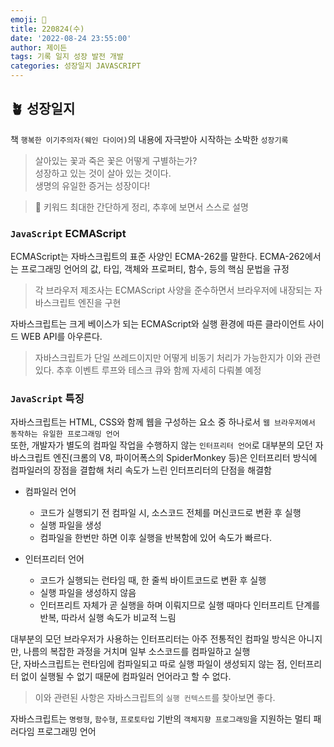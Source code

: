 ```yaml
---
emoji: 🌱
title: 220824(수)
date: '2022-08-24 23:55:00'
author: 제이든
tags: 기록 일지 성장 발전 개발
categories: 성장일지 JAVASCRIPT
---
```


## 🪴 성장일지

책 `행복한 이기주의자(웨인 다이어)`의 내용에 자극받아 시작하는 소박한 `성장기록`

> 살아있는 꽃과 죽은 꽃은 어떻게 구별하는가?<br/>
> 성장하고 있는 것이 살아 있는 것이다.<br/>
> 생명의 유일한 증거는 성장이다!

> 🌳 키워드
> 최대한 간단하게 정리, 추후에 보면서 스스로 설명

### `JavaScript` ECMAScript

ECMAScript는 자바스크립트의 표준 사양인 ECMA-262를 말한다. ECMA-262에서는 프로그래밍 언어의 값, 타입, 객체와 프로퍼티, 함수, 등의 핵심 문법을 규정<br/>

> 각 브라우저 제조사는 ECMAScript 사양을 준수하면서 브라우저에 내장되는 자바스크립트 엔진을 구현

자바스크립트는 크게 베이스가 되는 ECMAScript와 실행 환경에 따른 클라이언트 사이드 WEB API를 아우른다.<br/>

> 자바스크립트가 단일 쓰레드이지만 어떻게 비동기 처리가 가능한지가 이와 관련있다. 추후 이벤트 루프와 테스크 큐와 함께 자세히 다뤄볼 예정

### `JavaScript` 특징

자바스크립트는 HTML, CSS와 함께 웹을 구성하는 요소 중 하나로서 `웹 브라우저에서 동작하는 유일한 프로그래밍 언어`<br/>
또한, 개발자가 별도의 컴파일 작업을 수행하지 않는 `인터프리터 언어`로 대부분의 모던 자바스크립트 엔진(크롬의 V8, 파이어폭스의 SpiderMonkey 등)은 인터프리터 방식에 컴파일러의 장점을 결합해 처리 속도가 느린 인터프리터의 단점을 해결함

- 컴파일러 언어

  - 코드가 실행되기 전 컴파일 시, 소스코드 전체를 머신코드로 변환 후 실행
  - 실행 파일을 생성
  - 컴파일을 한번만 하면 이후 실행을 반복함에 있어 속도가 빠르다.

- 인터프리터 언어
  - 코드가 실행되는 런타임 때, 한 줄씩 바이트코드로 변환 후 실행
  - 실행 파일을 생성하지 않음
  - 인터프리트 자체가 곧 실행을 하며 이뤄지므로 실행 때마다 인터프리트 단계를 반복, 따라서 실행 속도가 비교적 느림

대부분의 모던 브라우저가 사용하는 인터프리터는 아주 전통적인 컴파일 방식은 아니지만, 나름의 복잡한 과정을 거치며 일부 소스코드를 컴파일하고 실행<br/>
단, 자바스크립트는 런타임에 컴파일되고 따로 실행 파일이 생성되지 않는 점, 인터프리터 없이 실행될 수 없기 때문에 컴파일러 언어라고 할 수 없다.

> 이와 관련된 사항은 자바스크립트의 `실행 컨텍스트`를 찾아보면 좋다.

자바스크립트는 `명령형`, `함수형`, `프로토타입` 기반의 `객체지향 프로그래밍`을 지원하는 멀티 패러다임 프로그래밍 언어

```toc

```
